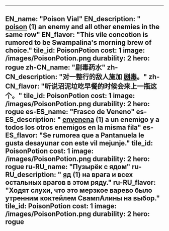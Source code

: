 ---

EN_name: "Poison Vial"
EN_description: " <u>poison</u> (1) an enemy and all other enemies in the same row"
EN_flavor: "This vile concotion is rumored to be Swampalina's morning brew of choice."
tile_id: PoisonPotion
cost: 1
image: /images/PoisonPotion.png
durability: 2
hero: rogue
zh-CN_name: "剧毒药水"
zh-CN_description: "对一整行的敌人施加 <u>剧毒</u>。"
zh-CN_flavor: "听说沼泥垃吃早餐的时候会来上一瓶这个。"
tile_id: PoisonPotion
cost: 1
image: /images/PoisonPotion.png
durability: 2
hero: rogue
es-ES_name: "Frasco de Veneno"
es-ES_description: " <u>envenena</u> (1) a un enemigo y a todos los otros enemigos en la misma fila"
es-ES_flavor: "Se rumorea que a Pantanuela le gusta desayunar con este vil mejunje."
tile_id: PoisonPotion
cost: 1
image: /images/PoisonPotion.png
durability: 2
hero: rogue
ru-RU_name: "Пузырёк с ядом"
ru-RU_description: " <u>яд</u> (1) на врага и всех остальных врагов в этом ряду."
ru-RU_flavor: "Ходят слухи, что это мерзкое варево было утренним коктейлем СвампАлины на выбор."
tile_id: PoisonPotion
cost: 1
image: /images/PoisonPotion.png
durability: 2
hero: rogue
---
